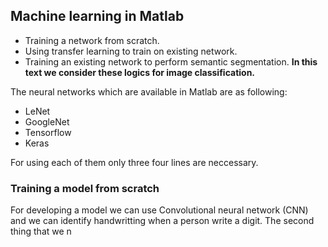 ## Machine learning in Matlab

 - Training a network from scratch.
 - Using transfer learning to train on existing network.
 - Training an existing network to perform semantic segmentation.
**In this text we consider these logics for image classification.**

The neural networks which are available in Matlab are as following:

 - LeNet
 - GoogleNet
 - Tensorflow
 - Keras 

For using each of them only three four lines are neccessary.

### Training a model from scratch

For developing a model we can use Convolutional neural network (CNN) and we can identify handwritting when a person write a digit.
The second thing that we n
<!--stackedit_data:
eyJoaXN0b3J5IjpbMzQ4MzY5NTY0LDE5MDE5OTA3NTNdfQ==
-->